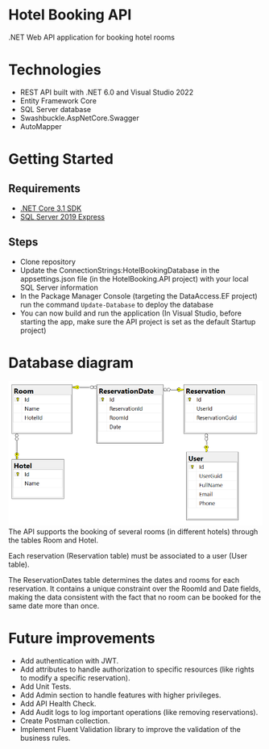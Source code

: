 # Hotel Booking API
.NET Web API application for booking hotel rooms

# Technologies
- REST API built with .NET 6.0 and Visual Studio 2022
- Entity Framework Core 
- SQL Server database
- Swashbuckle.AspNetCore.Swagger
- AutoMapper

# Getting Started
## Requirements
- [.NET Core 3.1 SDK](https://dotnet.microsoft.com/en-us/download/dotnet/3.1)
- [SQL Server 2019 Express](https://www.microsoft.com/en-us/sql-server/sql-server-downloads)

## Steps
- Clone repository
- Update the ConnectionStrings:HotelBookingDatabase in the appsettings.json file (in the HotelBooking.API project) with your local SQL Server information
- In the Package Manager Console (targeting the DataAccess.EF project) run the command ``Update-Database`` to deploy the database
- You can now build and run the application (In Visual Studio, before starting the app, make sure the API project is set as the default Startup project) 

# Database diagram

<img src="Documentation/DB_Diagram.PNG" alt="Database Diagram" width="600"/><br>
The API supports the booking of several rooms (in different hotels) through the tables Room and Hotel.

Each reservation (Reservation table) must be associated to a user (User table).

The ReservationDates table determines the dates and rooms for each reservation. It contains a unique constraint over the RoomId and Date fields, making the data consistent with the fact that no room can be booked for the same date more than once.

# Future improvements
- Add authentication with JWT.
- Add attributes to handle authorization to specific resources (like rights to modify a specific reservation).
- Add Unit Tests.
- Add Admin section to handle features with higher privileges.
- Add API Health Check.
- Add Audit logs to log important operations (like removing reservations).
- Create Postman collection.
- Implement Fluent Validation library to improve the validation of the business rules.

